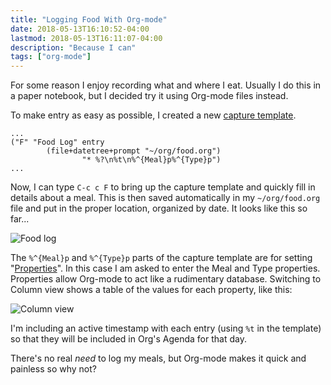 ```yaml
---
title: "Logging Food With Org-mode"
date: 2018-05-13T16:10:52-04:00 
lastmod: 2018-05-13T16:11:07-04:00 
description: "Because I can"
tags: ["org-mode"]
---
```


For some reason I enjoy recording what and where I eat. Usually I do this in a
paper notebook, but I decided try it using Org-mode files instead.

To make entry as easy as possible, I created a new [capture template](https://orgmode.org/manual/Capture-templates.html).

```
...
("F" "Food Log" entry
        (file+datetree+prompt "~/org/food.org")
                "* %?\n%t\n%^{Meal}p%^{Type}p")
...
```

Now, I can type `C-c c F` to bring up the capture template and quickly fill in
details about a meal. This is then saved automatically in my `~/org/food.org`
file and put in the proper location, organized by date. It looks like this so
far...

<img src="/img/2018/2018-05-13_food-log.png" alt="Food log" />


The `%^{Meal}p` and `%^{Type}p` parts of the capture template are for setting
"[Properties](https://orgmode.org/manual/Properties-and-columns.html)". In this
case I am asked to enter the Meal and Type properties. Properties allow Org-mode
to act like a rudimentary database. Switching to Column view shows a table of
the values for each property, like this:

<img src="/img/2018/2018-05-13_food-table.png" alt="Column view" />

I'm including an active timestamp with each entry (using `%t` in the template)
so that they will be included in Org's Agenda for that day.

There's no real _need_ to log my meals, but Org-mode makes it quick and painless
so why not?

